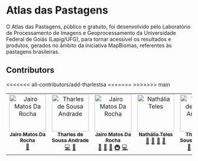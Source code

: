 # Atlas das Pastagens

O Atlas das Pastagens, público e gratuito, foi desenvolvido pelo Laboratório de Processamento de Imagens e Geoprocessamento da Universidade Federal de Goiás (Lapig/UFG), para tornar acessível os resultados e produtos, gerados no âmbito da iniciativa MapBiomas, referentes às pastagens brasileiras.

## Contributors

<!-- ALL-CONTRIBUTORS-LIST:START - Do not remove or modify this section -->
<!-- prettier-ignore-start -->
<!-- markdownlint-disable -->
<table>
  <tbody>
    <tr>
<<<<<<< all-contributors/add-tharlestsa
      <td align="center" valign="top" width="14.28%"><a href="http://jairomr.com.br"><img src="https://avatars.githubusercontent.com/u/7321240?v=4?s=100" width="100px;" alt="Jairo Matos Da Rocha"/><br /><sub><b>Jairo Matos Da Rocha</b></sub></a><br /><a href="https://github.com/lapig-ufg/atlas-pastagens/lapig-ufg/atlas-pastagens/commits?author=jairomr" title="Documentation">📖</a></td>
      <td align="center" valign="top" width="14.28%"><a href="https://www.linkedin.com/in/tharles-andrade-07228316a/"><img src="https://avatars.githubusercontent.com/u/26191865?v=4?s=100" width="100px;" alt="Tharles de Sousa Andrade"/><br /><sub><b>Tharles de Sousa Andrade</b></sub></a><br /><a href="https://github.com/lapig-ufg/atlas-pastagens/lapig-ufg/atlas-pastagens/commits?author=tharlestsa" title="Code">💻</a> <a href="#design-tharlestsa" title="Design">🎨</a></td>
=======
      <td align="center" valign="top" width="14.28%"><a href="http://jairomr.com.br"><img src="https://avatars.githubusercontent.com/u/7321240?v=4?s=100" width="100px;" alt="Jairo Matos Da Rocha"/><br /><sub><b>Jairo Matos Da Rocha</b></sub></a><br /><a href="https://github.com/lapig-ufg/atlas-pastagens/lapig-ufg/atlas-pastagens/commits?author=jairomr" title="Documentation">📖</a> <a href="#maintenance-jairomr" title="Maintenance">🚧</a> <a href="https://github.com/lapig-ufg/atlas-pastagens/lapig-ufg/atlas-pastagens/pulls?q=is%3Apr+reviewed-by%3Ajairomr" title="Reviewed Pull Requests">👀</a> <a href="#infra-jairomr" title="Infrastructure (Hosting, Build-Tools, etc)">🚇</a> <a href="https://github.com/lapig-ufg/atlas-pastagens/lapig-ufg/atlas-pastagens/commits?author=jairomr" title="Code">💻</a></td>
      <td align="center" valign="top" width="14.28%"><a href="https://github.com/telesnathalia"><img src="https://avatars.githubusercontent.com/u/67981646?v=4?s=100" width="100px;" alt="Nathália Teles"/><br /><sub><b>Nathália Teles</b></sub></a><br /><a href="#maintenance-telesnathalia" title="Maintenance">🚧</a> <a href="https://github.com/lapig-ufg/atlas-pastagens/lapig-ufg/atlas-pastagens/pulls?q=is%3Apr+reviewed-by%3Atelesnathalia" title="Reviewed Pull Requests">👀</a> <a href="https://github.com/lapig-ufg/atlas-pastagens/lapig-ufg/atlas-pastagens/commits?author=telesnathalia" title="Documentation">📖</a> <a href="#ideas-telesnathalia" title="Ideas, Planning, & Feedback">🤔</a></td>
      <td align="center" valign="top" width="14.28%"><a href="https://www.linkedin.com/in/tharles-andrade-07228316a/"><img src="https://avatars.githubusercontent.com/u/26191865?v=4?s=100" width="100px;" alt="Tharles de Sousa Andrade"/><br /><sub><b>Tharles de Sousa Andrade</b></sub></a><br /><a href="https://github.com/lapig-ufg/atlas-pastagens/lapig-ufg/atlas-pastagens/commits?author=tharlestsa" title="Documentation">📖</a> <a href="#maintenance-tharlestsa" title="Maintenance">🚧</a> <a href="https://github.com/lapig-ufg/atlas-pastagens/lapig-ufg/atlas-pastagens/pulls?q=is%3Apr+reviewed-by%3Atharlestsa" title="Reviewed Pull Requests">👀</a> <a href="https://github.com/lapig-ufg/atlas-pastagens/lapig-ufg/atlas-pastagens/commits?author=tharlestsa" title="Code">💻</a></td>
>>>>>>> main
    </tr>
  </tbody>
</table>

<!-- markdownlint-restore -->
<!-- prettier-ignore-end -->

<!-- ALL-CONTRIBUTORS-LIST:END -->


